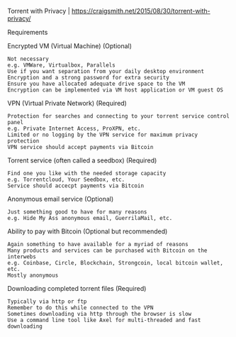 Torrent with Privacy | https://craigsmith.net/2015/08/30/torrent-with-privacy/

Requirements

Encrypted VM (Virtual Machine) (Optional)

    Not necessary
    e.g. VMWare, Virtualbox, Parallels
    Use if you want separation from your daily desktop environment
    Encryption and a strong password for extra security
    Ensure you have allocated adequate drive space to the VM
    Encryption can be implemented via VM host application or VM guest OS

VPN (Virtual Private Network) (Required)

    Protection for searches and connecting to your torrent service control panel
    e.g. Private Internet Access, ProXPN, etc.
    Limited or no logging by the VPN service for maximum privacy protection
    VPN service should accept payments via Bitcoin

Torrent service (often called a seedbox) (Required)

    Find one you like with the needed storage capacity
    e.g. Torrentcloud, Your Seedbox, etc.
    Service should accecpt payments via Bitcoin

Anonymous email service (Optional)

    Just something good to have for many reasons
    e.g. Hide My Ass anonymous email, GuerrilaMail, etc.

Ability to pay with Bitcoin (Optional but recommended)

    Again something to have available for a myriad of reasons
    Many products and services can be purchased with Bitcoin on the interwebs
    e.g. Coinbase, Circle, Blockchain, Strongcoin, local bitcoin wallet, etc.
    Mostly anonymous

Downloading completed torrent files (Required)

    Typically via http or ftp
    Remember to do this while connected to the VPN
    Sometimes downloading via http through the browser is slow
    Use a command line tool like Axel for multi-threaded and fast downloading
